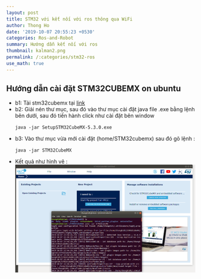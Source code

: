 ```yaml
---
layout: post
title: STM32 với kết nối với ros thông qua WiFi
author: Thong Ho
date: '2019-10-07 20:55:23 +0530'
categories: Ros-and-Robot
summary: Hướng dẫn kết nối với ros
thumbnail: kalman2.png
permalink: /:categories/stm32-ros
use_math: true
---
```


## Hướng dẫn cài đặt STM32CUBEMX on ubuntu
- b1: Tải stm32cubemx tại [link](https://www.st.com/en/development-tools/stm32cubemx.html)
- b2: Giải nén thư mục, sau đó vào thư mục cài đặt java file .exe bằng lệnh bên dưới, sau đó tiến hành click như cài đặt bên window
    ```
    java -jar SetupSTM32CubeMX-5.3.0.exe

    ```
- b3: Vào thư mục vừa mới cài đặt (home/STM32cubemx) sau đó gõ lệnh :
    ```
    java -jar STM32CubeMX

    ```
- Kết quả như hình vẽ :
    ![run stm32cubemx](/assets/img/robots/run_cubemx.png)